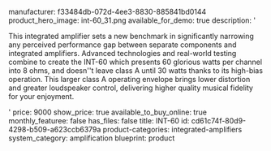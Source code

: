 manufacturer: f33484db-072d-4ee3-8830-885841bd0144
product_hero_image: int-60_31.png
available_for_demo: true
description: '<p>This integrated amplifier sets a new benchmark in significantly narrowing any perceived performance gap between separate components and integrated amplifiers. Advanced technologies and real-world testing combine to create the INT-60 which presents 60 glorious watts per channel into 8 ohms, and doesn''t leave class A until 30 watts thanks to its high-bias operation. This larger class A operating envelope brings lower distortion and greater loudspeaker control, delivering higher quality musical fidelity for your enjoyment.</p>'
price: 9000
show_price: true
available_to_buy_online: true
monthly_featuree: false
has_files: false
title: INT-60
id: cd61c74f-80d9-4298-b509-a623ccb6379a
product-categories: integrated-amplifiers
system_category: amplification
blueprint: product
